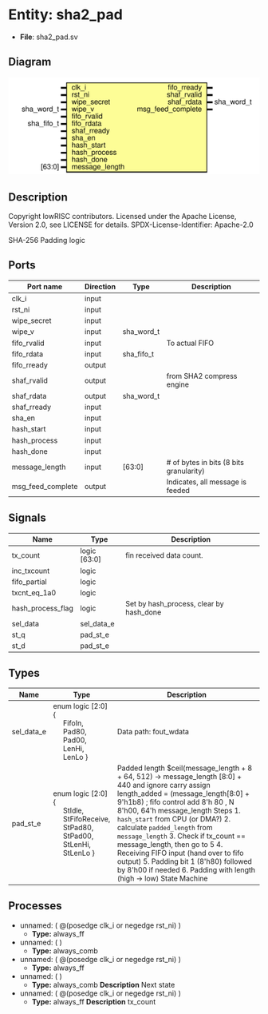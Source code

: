 # Entity: sha2_pad

- **File**: sha2_pad.sv
## Diagram

![Diagram](sha2_pad.svg "Diagram")
## Description

 Copyright lowRISC contributors.
 Licensed under the Apache License, Version 2.0, see LICENSE for details.
 SPDX-License-Identifier: Apache-2.0

 SHA-256 Padding logic


## Ports

| Port name         | Direction | Type       | Description                             |
| ----------------- | --------- | ---------- | --------------------------------------- |
| clk_i             | input     |            |                                         |
| rst_ni            | input     |            |                                         |
| wipe_secret       | input     |            |                                         |
| wipe_v            | input     | sha_word_t |                                         |
| fifo_rvalid       | input     |            |  To actual FIFO                         |
| fifo_rdata        | input     | sha_fifo_t |                                         |
| fifo_rready       | output    |            |                                         |
| shaf_rvalid       | output    |            |  from SHA2 compress engine              |
| shaf_rdata        | output    | sha_word_t |                                         |
| shaf_rready       | input     |            |                                         |
| sha_en            | input     |            |                                         |
| hash_start        | input     |            |                                         |
| hash_process      | input     |            |                                         |
| hash_done         | input     |            |                                         |
| message_length    | input     | [63:0]     | # of bytes in bits (8 bits granularity) |
| msg_feed_complete | output    |            | Indicates, all message is feeded        |
## Signals

| Name              | Type         | Description                              |
| ----------------- | ------------ | ---------------------------------------- |
| tx_count          | logic [63:0] | fin received data count.                 |
| inc_txcount       | logic        |                                          |
| fifo_partial      | logic        |                                          |
| txcnt_eq_1a0      | logic        |                                          |
| hash_process_flag | logic        | Set by hash_process, clear by hash_done  |
| sel_data          | sel_data_e   |                                          |
| st_q              | pad_st_e     |                                          |
| st_d              | pad_st_e     |                                          |
## Types

| Name       | Type                                                                                                                                                                                                                                                                                                                                             | Description                                                                                                                                                                                                                                                                                                                                                                                                                                                                                                                             |
| ---------- | ------------------------------------------------------------------------------------------------------------------------------------------------------------------------------------------------------------------------------------------------------------------------------------------------------------------------------------------------ | --------------------------------------------------------------------------------------------------------------------------------------------------------------------------------------------------------------------------------------------------------------------------------------------------------------------------------------------------------------------------------------------------------------------------------------------------------------------------------------------------------------------------------------- |
| sel_data_e | enum logic [2:0] {<br><span style="padding-left:20px">     FifoIn,<br><span style="padding-left:20px">              Pad80,<br><span style="padding-left:20px">               Pad00,<br><span style="padding-left:20px">               LenHi,<br><span style="padding-left:20px">               LenLo              }                              |  Data path: fout_wdata                                                                                                                                                                                                                                                                                                                                                                                                                                                                                                                  |
| pad_st_e   | enum logic [2:0] {<br><span style="padding-left:20px">     StIdle,<br><span style="padding-left:20px">             StFifoReceive,<br><span style="padding-left:20px">      StPad80,<br><span style="padding-left:20px">            StPad00,<br><span style="padding-left:20px">     StLenHi,<br><span style="padding-left:20px">     StLenLo   } |  Padded length  $ceil(message_length + 8 + 64, 512) -> message_length [8:0] + 440 and ignore carry assign length_added = (message_length[8:0] + 9'h1b8) ;  fifo control  add 8'h 80 , N 8'h00, 64'h message_length  Steps  1. `hash_start` from CPU (or DMA?)  2. calculate `padded_length` from `message_length`  3. Check if tx_count == message_length, then go to 5  4. Receiving FIFO input (hand over to fifo output)  5. Padding bit 1 (8'h80) followed by 8'h00 if needed  6. Padding with length (high -> low)  State Machine  |
## Processes
- unnamed: ( @(posedge clk_i or negedge rst_ni) )
  - **Type:** always_ff
- unnamed: (  )
  - **Type:** always_comb
- unnamed: ( @(posedge clk_i or negedge rst_ni) )
  - **Type:** always_ff
- unnamed: (  )
  - **Type:** always_comb
**Description**
 Next state 
- unnamed: ( @(posedge clk_i or negedge rst_ni) )
  - **Type:** always_ff
**Description**
 tx_count 
